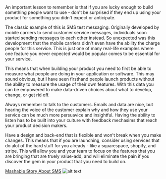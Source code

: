 An important lesson to remember is that if you are lucky enough to build something people want to use - don't be surprised if they end up using your product for something you didn't expect or anticipate. 

The classic example of this is SMS test messaging. Originally developed by mobile carriers to send customer service messages, individuals soon started sending messages to each other instead. So unexpected was this development that the mobile carriers didn't even have the ability the charge people for this service. This is just one of many real-life examples where one feature you never expected would be popular comes to be essential for your service. 

This means that when building your product you need to first be able to measure what people are doing in your application or software. This may sound obvious, but I have seen firsthand people launch products without the ability to measure the usage of their own features. With this data you can be empowered to make data-driven choices about what to develop, change, or get rid off.

Always remember to talk to the customers. Emails and data are nice, but hearing the voice of the customer explain why and how they use your service can be much more persuavice and insightful. Having the ability to listen has to be built into your culture with feedback mechasims that reach your product decision makers. 

Have a design and back-end that is flexible and won't break when you make changes. This means that if you are launching, consider using services that do alot of the hard stuff for you already - like a squarespace, shopify, and stripe. This will allow you and your team to focus on the features that you are bringing that are truely value-add, and will eliminate the pain if you discover the gem in your product that you need to build on.  

[Mashable Story About SMS](http://mashable.com/2012/09/21/text-messaging-history/)
![alt text](http://rack.1.mshcdn.com/media/ZgkyMDEyLzEyLzA0LzI0L2FicmllZmhpc3RvLjU4Ni5qcGcKcAl0aHVtYgk5NTB4NTM0IwplCWpwZw/12dd05e0/63f/a-brief-history-of-text-messaging-cb61d55d21.jpg "Text message")

